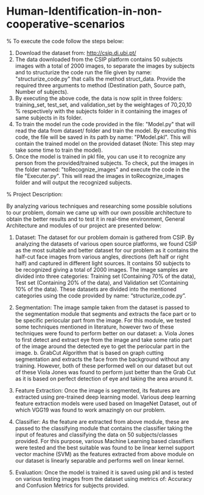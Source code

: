 # Human-Identification-in-non-cooperative-scenarios

% To execute the code follow the steps below:

  1. Download the dataset from: http://csip.di.ubi.pt/
  2. The data downloaded from the CSIP platform contains 50 subjects images with a total of 2000 images, to separate the images by subjects      and to structurize the code      run the file given by name: "structurize_code.py" that calls the method struct_data. Provide the          required three arguments to method        (Destination path, Source path, Number of subjects).
  3. By executing the above code, the data is now split in three folders: training_set, test_set, and validation_set by the weightages of        70,20,10 % respectively with the subjects folder in it containing the images of same subjects in its folder.
  4. To train the model run the code provided in the file: "Model.py" that will read the data from dataset/ folder and train the model. By      executing this code, the file will be saved in its path by name: "PModel.pkl". This will contain the trained model on the provided          dataset (Note: This step may take some time to train the model).
  5. Once the model is trained in pkl file, you can use it to recognize any person from the provided/trained subjects. To check, put the        images in the folder named: "toRecognize_images" and execute the code in the file "Executer.py". This will read the images in              toRecognize_images folder and will output the recognized subjects. 
  
% Project Description:

By analyzing various techniques and researching some possible solutions to our problem, domain we came up with our own possible architecture to obtain the better results and to test it in real-time environment, General Architecture and modules of our project are presented below:

1) Dataset:
The dataset for our problem domain is gathered from CSIP. By analyzing the datasets of various open source platforms, we found CSIP as the most suitable and better dataset for our problem as it contains the half-cut face images from various angles, directions (left half or right half) and captured in different light sources. It contains 50 subjects to be recognized giving a total of 2000 images. The image samples are divided into three categories: Training set (Containing 70% of the data), Test set (Containing 20% of the data), and Validation set (Containing 10% of the data). These datasets are divided into the mentioned categories using the code provided by name: “structurize_code.py”.

2) Segmentation:
The image sample taken from the dataset is passed to the segmentation module that segments and extracts the face part or to be specific periocular part from the image. For this module, we tested some techniques mentioned in literature, however two of these techniques were found to perform better on our dataset:
a. Viola Jones to first detect and extract eye from the image and take some ratio part of the image around the detected eye to get the periocular part in the image.
b. GrabCut Algorithm that is based on graph cutting segmentation and extracts the face from the background without any training.
However, both of these performed well on our dataset but out of these Viola Jones was found to perform just better than the Grab Cut as it is based on perfect detection of eye and taking the area around it.

3) Feature Extraction:
Once the image is segmented, its features are extracted using pre-trained deep learning model. Various deep learning feature extraction models were used based on ImageNet Dataset, out of which VGG19 was found to work amazingly on our problem.

4) Classifier:
As the feature are extracted from above module, these are passed to the classifying module that contains the classifier taking the input of features and classifying the data on 50 subjects/classes provided. For this purpose, various Machine Learning based classifiers were tested and the best suitable was found to be linear kernel support vector machine (SVM) as the features extracted from above module on our dataset is linearly separable and performs well on linear kernel.

5) Evaluation:
Once the model is trained it is saved using pkl and is tested on various testing images from the dataset using metrics of: Accuracy and Confusion Metrics for subjects provided.
